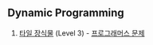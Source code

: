 ## Dynamic Programming


1. [타일 장식물](https://github.com/dataminegames/Algorithm_Study/DynamicProgramming/programmers_01.py) (Level 3) - [프로그래머스 문제](https://programmers.co.kr/learn/courses/30/lessons/43104)
